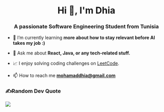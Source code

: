 <h1 align="center">Hi 👋, I'm Dhia</h1>
<h3 align="center">A passionate Software Engineering Student from Tunisia</h3>

- 🌱 I’m currently learning **more about how to stay relevant before AI takes my job :)**

- 💬 Ask me about **React, Java, or any tech-related stuff.**

- 📈 I enjoy solving coding challenges on [LeetCode](https://leetcode.com/u/mohamaddhia).

- 📫 How to reach me **mohamaddhia@gmail.com**
<!-- 
```kotlin
Developer dhia = new Developer()
    .setName("Mohamed Dhia Thabet")
    .setCompany("Student")
    .setRole("software engineer");
```
-->



### ✍️Random Dev Quote
![](https://quotes-github-readme.vercel.app/api?type=horizontal&theme=vue)
